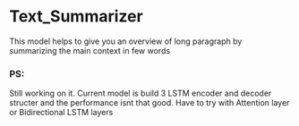 # Text_Summarizer
This model helps to give you an overview of long paragraph by summarizing the main context in few words

### PS:
Still working on it. Current model is build 3 LSTM encoder and decoder structer and the performance isnt that good. Have to try with Attention layer or Bidirectional LSTM layers
